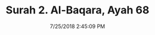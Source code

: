 ---
title       : "Surah 2. Al-Baqara, Ayah 68"
date        : 7/25/2018 2:45:09 PM
draft       : false
type        : "quran"
layout      : "compare"
BookCode    : "CMP"
SurahNumber : "2"
AyahNumber  : "68"
TotalAyah   : "286"
---